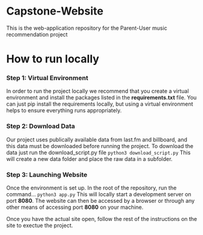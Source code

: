 # Capstone-Website
This is the web-application repository for the Parent-User music recommendation project

# How to run locally

### Step 1: Virtual Environment
In order to run the project locally we recommend that you create a virtual environment and install the packages listed in the **requirements.txt** file. You can just pip install the requirements locally, but using a virtual environment helps to ensure everything runs appropriately. 

### Step 2: Download Data
Our project uses publically available data from last.fm and billboard, and this data must be downloaded before running the project. To download the data just run the download_script.py file
```python3 download_script.py```
This will create a new data folder and place the raw data in a subfolder.

### Step 3: Launching Website
Once the environment is set up. In the root of the repository, run the command...
```python3 app.py```
This will locally start a development server on port **8080**. The website can then be accessed by a browser or through any other means of accessing port **8080** on your machine.

Once you have the actual site open, follow the rest of the instructions on the site to exectue the project.
